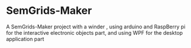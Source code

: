 # SemGrids-Maker

A SemGrids-Maker project with a winder , using arduino and RaspBerry pi for the interactive electronic objects part, and using WPF for the desktop application part
